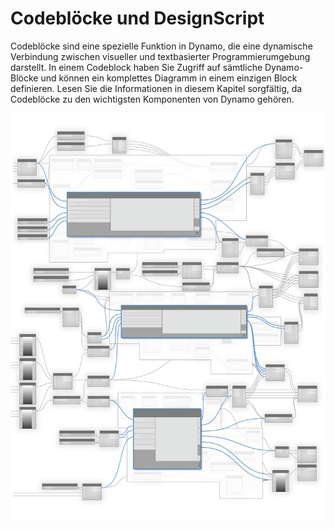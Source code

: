 # Codeblöcke und DesignScript

Codeblöcke sind eine spezielle Funktion in Dynamo, die eine dynamische Verbindung zwischen visueller und textbasierter Programmierumgebung darstellt. In einem Codeblock haben Sie Zugriff auf sämtliche Dynamo-Blöcke und können ein komplettes Diagramm in einem einzigen Block definieren. Lesen Sie die Informationen in diesem Kapitel sorgfältig, da Codeblöcke zu den wichtigsten Komponenten von Dynamo gehören.

![](<../images/8-1/Code Blocks-01.jpg>)

